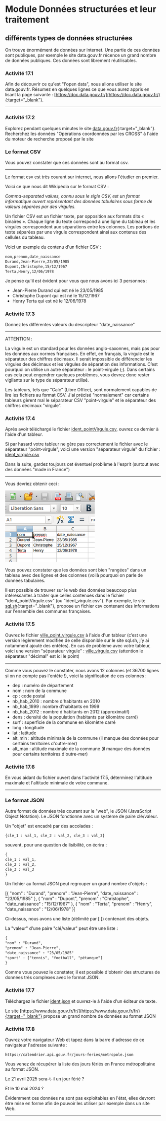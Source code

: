 # Module Données structurées et leur traitement
## différents types de données structurées

On trouve énormément de données sur internet. Une partie de ces données sont publiques, par exemple le site data.gouv.fr récence un grand nombre de données publiques. Ces données sont librement réutilisables.

### Activité 17.1

Afin de découvrir ce qu'est "l'open data", nous allons utiliser le site data.gouv.fr. Résumez en quelques lignes ce que vous aurez appris en lisant la page suivante : [https://doc.data.gouv.fr/](https://doc.data.gouv.fr/){:target="_blank"}.
***

### Activité 17.2

Explorez pendant quelques minutes le site [data.gouv.fr](https://www.data.gouv.fr/fr/){:target="_blank"}. Recherchez les données "Opérations coordonnées par les CROSS" à l'aide du moteur de recherche proposé par le site

### Le format CSV

Vous pouvez constater que ces données sont au format csv.
***

Le format csv est très courant sur internet, nous allons l'étudier en premier.

Voici ce que nous dit Wikipédia sur le format CSV :

*Comma-separated values, connu sous le sigle CSV, est un format informatique ouvert représentant des données tabulaires sous forme de valeurs séparées par des virgules.*

Un fichier CSV est un fichier texte, par opposition aux formats dits « binaires ». Chaque ligne du texte correspond à une ligne du tableau et les virgules correspondent aux séparations entre les colonnes. Les portions de texte séparées par une virgule correspondent ainsi aux contenus des cellules du tableau.

Voici un exemple du contenu d'un fichier CSV :

```
nom,prenom,date_naissance
Durand,Jean-Pierre,23/05/1985
Dupont,Christophe,15/12/1967
Terta,Henry,12/06/1978
```

Je pense qu'il est évident pour vous que nous avons ici 3 personnes :

- Jean-Pierre Durand qui est né le 23/05/1985
- Christophe Dupont qui est né le 15/12/1967
- Henry Terta qui est né le 12/06/1978

### Activité  17.3

Donnez les différentes valeurs du descripteur "date_naissance"
***

ATTENTION :

La virgule est un standard pour les données anglo-saxonnes, mais pas pour les données aux normes françaises. En effet, en français, la virgule est le séparateur des chiffres décimaux. Il serait impossible de différencier les virgules des décimaux et les virgules de séparation des informations. C’est pourquoi on utilise un autre séparateur : le point-virgule (;). Dans certains cas cela peut engendrer quelques problèmes, vous devrez donc rester vigilants sur le type de séparateur utilisé.

Les tableurs, tels que "Calc" (Libre Office), sont normalement capables de lire les fichiers au format CSV. J'ai précisé "normalement" car certains tableurs gèrent mal le séparateur CSV "point-virgule" et le séparateur des chiffres décimaux "virgule".

### Activité 17.4

Après avoir téléchargé le fichier [ident_pointVirgule.csv](asset/ident_pointVirgule.csv), ouvrez ce dernier à l'aide d'un tableur.

Si par hasard votre tableur ne gère pas correctement le fichier avec le séparateur "point-virgule", voici une version "séparateur virgule" du fichier : [ident_virgule.csv](asset/ident_virgule.csv)

Dans la suite, gardez toujours cet éventuel problème à l'esprit (surtout avec des données "made in France")
***

Vous devriez obtenir ceci :

![](img/snt_donnee_1.png)

Vous pouvez constater que les données sont bien "rangées" dans un tableau avec des lignes et des colonnes (voilà pourquoi on parle de données tabulaires.

Il est possible de trouver sur le web des données beaucoup plus intéressantes à traiter que celles contenues dans le fichier "ident_pointVirgule.csv" (ou "ident_virgule.csv"). Par exemple, le site [sql.sh](https://sql.sh/736-base-donnees-villes-francaises){:target="_blank"}, propose un fichier csv contenant des informations sur l'ensemble des communes françaises.

### Activité 17.5

Ouvrez le fichier [ville_point_virgule.csv](asset/villes_point_virgule.csv) à l'aide d'un tableur (c’est une version légèrement modifiée de celle disponible sur le site sql.sh, j’y ai notamment ajouté des entêtes). En cas de problème avec votre tableur, voici une version "séparateur virgule" : [ville_virgule.csv](asset/villes_virgule.csv) (attention le séparateur "décimal" est ici le point)
***

Comme vous pouvez le constater, nous avons 12 colonnes (et 36700 lignes si on ne compte pas l'entête !), voici la signification de ces colonnes :

- dep : numéro de département
- nom : nom de la commune
- cp : code postal
- nb_hab_2010 : nombre d'habitants en 2010
- nb_hab_1999 : nombre d'habitants en 1999
- nb_hab_2012 : nombre d'habitants en 2012 (approximatif)
- dens : densité de la population (habitants par kilomètre carré)
- surf : superficie de la commune en kilomètre carré
- long : longitude
- lat : latitude
- alt_min : altitude minimale de la commune (il manque des données pour certains territoires d'outre-mer)
- alt_max : altitude maximale de la commune (il manque des données pour certains territoires d'outre-mer)

### Activité 17.6

En vous aidant du fichier ouvert dans l'activité 17.5, déterminez l'altitude maximale et l'altitude minimale de votre commune.
***

### Le format JSON

Autre format de données très courant sur le "web", le JSON (JavaScript Object Notation). Le JSON fonctionne avec un système de paire clé/valeur.

Un "objet" est encadré par des accolades :

```
{cle_1 : val_1, cle_2 : val_2, cle_3 : val_3}
```
souvent, pour une question de lisibilité, on écrira :

```
{
cle_1 : val_1,
cle_2 : val_2,
cle_3 : val_3
}
```

Un fichier au format JSON peut regrouper un grand nombre d'objets :

[{
"nom" : "Durand",
"prenom" : "Jean-Pierre",
"date_naissance" : "23/05/1985"
},
{
"nom" : "Dupont",
"prenom" : "Christophe",
"date_naissance" : "15/12/1967"
},
{
"nom" : "Terta",
"prenom" : "Henry",
"date_naissance" : "12/06/1978"
}]


Ci-dessus, nous avons une liste (délimité par [ ]) contenant des objets.

La "valeur" d'une paire "clé/valeur" peut être une liste :

```
{
"nom" : "Durand",
"prenom" : "Jean-Pierre",
"date_naissance" : "23/05/1985"
"sport" : ["tennis", "football", "pétanque"]
}
```

Comme vous pouvez le constater, il est possible d'obtenir des structures de données très complexes avec le format JSON.

### Activité 17.7

Téléchargez le fichier [ident.json](asset/ident.json) et ouvrez-le à l'aide d'un éditeur de texte.

Le site [https://www.data.gouv.fr/fr/](https://www.data.gouv.fr/fr/){:target="_blank"} propose un grand nombre de données au format JSON

### Activité 17.8

Ouvrez votre navigateur Web et tapez dans la barre d'adresse de ce navigateur l'adresse suivante :

```
https://calendrier.api.gouv.fr/jours-feries/metropole.json
```
Vous venez de récupérer la liste des jours fériés en France métropolitaine au format JSON.

Le 21 avril 2025 sera-t-il un jour férié ?

Et le 10 mai 2024 ?

Évidemment ces données ne sont pas exploitables en l'état, elles devront être mise en forme afin de pouvoir les utiliser par exemple dans un site Web.
***
